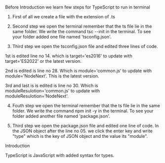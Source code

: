 Before Introduction we learn few steps for TypeScript to run in terminal

1. First of all we create a file with the extension of .ts

2. Second step we open the terminal remember that the ts file lie in the same folder. We write the command tsc --init in the terminal. To see your folder added one file named 'tsconfig.json'.

3. Third step we open the tsconfig.json file and edited three lines of code. 

1st is edited line no 14. which is target='es2016' to update with target='ES2022' or the latest version. 

2nd is edited is line no 28. Which is module='common.js' to update with module='NodeNext'. This is the latest version. 

3rd and last is is edited is line no 30. Which is moduleResulotion='common.js' to update with moduleResulotion='NodeNext'.

4. Fouth step we open the terminal remember that the ts file lie in the same folder. We write the command npm init -y in the terminal. To see your folder added another file named 'package.json'.

5. Third step we open the package.json file and edited one line of code. In the JSON object after the line no 05. we click the enter key and write "type" which is the key of JSON object and the value its "module".


Introduction

TypeScript is JavaScript with added syntax for types.